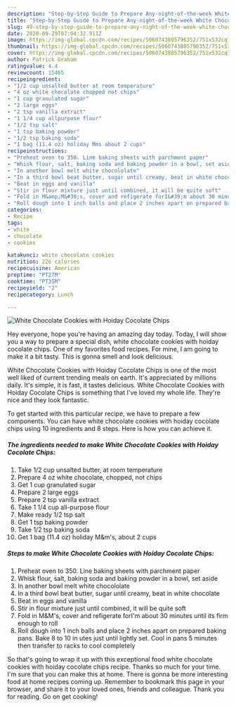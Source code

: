 ```yaml
---
description: "Step-by-Step Guide to Prepare Any-night-of-the-week White Chocolate Cookies with Hoiday Cocolate Chips"
title: "Step-by-Step Guide to Prepare Any-night-of-the-week White Chocolate Cookies with Hoiday Cocolate Chips"
slug: 49-step-by-step-guide-to-prepare-any-night-of-the-week-white-chocolate-cookies-with-hoiday-cocolate-chips
date: 2020-09-29T07:04:32.911Z
image: https://img-global.cpcdn.com/recipes/5060743805796352/751x532cq70/white-chocolate-cookies-with-hoiday-cocolate-chips-recipe-main-photo.jpg
thumbnail: https://img-global.cpcdn.com/recipes/5060743805796352/751x532cq70/white-chocolate-cookies-with-hoiday-cocolate-chips-recipe-main-photo.jpg
cover: https://img-global.cpcdn.com/recipes/5060743805796352/751x532cq70/white-chocolate-cookies-with-hoiday-cocolate-chips-recipe-main-photo.jpg
author: Patrick Graham
ratingvalue: 4.4
reviewcount: 15465
recipeingredient:
- "1/2 cup unsalted butter at room temperature"
- "4 oz white chocolate chopped not chips"
- "1 cup granulated sugar"
- "2 large eggs"
- "2 tsp vanilla extract"
- "1 1/4 cup allpurpose flour"
- "1/2 tsp salt"
- "1 tsp baking powder"
- "1/2 tsp baking soda"
- "1 bag (11.4 oz) holiday Mms about 2 cups"
recipeinstructions:
- "Preheat oven to 350. Line baking sheets with parchment paper"
- "Whisk flour, salt, baking soda and baking powder in a bowl, set aside"
- "In another bowl melt white chocololate"
- "In a third bowl beat butter, sugar until creamy, beat in white chocolate"
- "Beat in eggs and vanilla"
- "Stir in flour mixture just until combined, it will be quite soft"
- "Fold in M&amp;M&#39;s, cover and refigerate forI&#39;m about 30 minutes until its firm enough to roll"
- "Roll dough into 1 inch balls and place 2 inches apart on prepared baking pans. Bake 8 to 10 in utes just until lightly set. Cool in pans 5 minutes then transfer to racks to cool completely"
categories:
- Recipe
tags:
- white
- chocolate
- cookies

katakunci: white chocolate cookies 
nutrition: 226 calories
recipecuisine: American
preptime: "PT27M"
cooktime: "PT35M"
recipeyield: "2"
recipecategory: Lunch

---
```



![White Chocolate Cookies with Hoiday Cocolate Chips](https://img-global.cpcdn.com/recipes/5060743805796352/751x532cq70/white-chocolate-cookies-with-hoiday-cocolate-chips-recipe-main-photo.jpg)

Hey everyone, hope you're having an amazing day today. Today, I will show you a way to prepare a special dish, white chocolate cookies with hoiday cocolate chips. One of my favorites food recipes. For mine, I am going to make it a bit tasty. This is gonna smell and look delicious.

White Chocolate Cookies with Hoiday Cocolate Chips is one of the most well liked of current trending meals on earth. It's appreciated by millions daily. It's simple, it is fast, it tastes delicious. White Chocolate Cookies with Hoiday Cocolate Chips is something that I've loved my whole life. They're nice and they look fantastic.




To get started with this particular recipe, we have to prepare a few components. You can have white chocolate cookies with hoiday cocolate chips using 10 ingredients and 8 steps. Here is how you can achieve it.

<!--inarticleads1-->

##### The ingredients needed to make White Chocolate Cookies with Hoiday Cocolate Chips:

1. Take 1/2 cup unsalted butter, at room temperature
1. Prepare 4 oz white chocolate, chopped, not chips
1. Get 1 cup granulated sugar
1. Prepare 2 large eggs
1. Prepare 2 tsp vanilla extract
1. Take 1 1/4 cup all-purpose flour
1. Make ready 1/2 tsp salt
1. Get 1 tsp baking powder
1. Take 1/2 tsp baking soda
1. Get 1 bag (11.4 oz) holiday M&amp;m&#39;s, about 2 cups




<!--inarticleads2-->

##### Steps to make White Chocolate Cookies with Hoiday Cocolate Chips:

1. Preheat oven to 350. Line baking sheets with parchment paper
1. Whisk flour, salt, baking soda and baking powder in a bowl, set aside
1. In another bowl melt white chocololate
1. In a third bowl beat butter, sugar until creamy, beat in white chocolate
1. Beat in eggs and vanilla
1. Stir in flour mixture just until combined, it will be quite soft
1. Fold in M&amp;M&#39;s, cover and refigerate forI&#39;m about 30 minutes until its firm enough to roll
1. Roll dough into 1 inch balls and place 2 inches apart on prepared baking pans. Bake 8 to 10 in utes just until lightly set. Cool in pans 5 minutes then transfer to racks to cool completely




So that's going to wrap it up with this exceptional food white chocolate cookies with hoiday cocolate chips recipe. Thanks so much for your time. I'm sure that you can make this at home. There is gonna be more interesting food at home recipes coming up. Remember to bookmark this page in your browser, and share it to your loved ones, friends and colleague. Thank you for reading. Go on get cooking!
